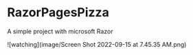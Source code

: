 # RazorPagesPizza
A simple project with microsoft Razor

![watching](image/Screen Shot 2022-09-15 at 7.45.35 AM.png)